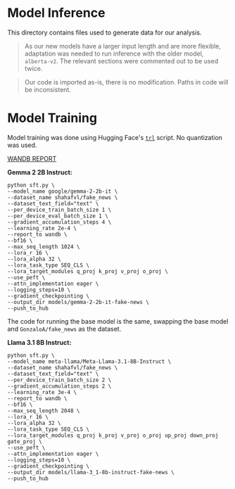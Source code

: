 # Model Inference

This directory contains files used to generate data for our analysis.

> As our new models have a larger input length and are more flexible,
> adaptation was needed to run inference with the older model, `alberta-v2`.
> The relevant sections were commented out to be used twice.

> Our code is imported as-is, there is no modification. Paths in code will be inconsistent.

# Model Training

Model training was done using Hugging Face's [`trl`](https://github.com/huggingface/trl) script.
No quantization was used.

[WANDB REPORT](https://api.wandb.ai/links/shahaf-vl/h3tphrgv)

**Gemma 2 2B Instruct:**

```
python sft.py \ 
--model_name google/gemma-2-2b-it \
--dataset_name shahafvl/fake_news \
--dataset_text_field="text" \
--per_device_train_batch_size 1 \
--per_device_eval_batch_size 1 \
--gradient_accumulation_steps 4 \
--learning_rate 2e-4 \
--report_to wandb \
--bf16 \
--max_seq_length 1024 \
--lora_r 16 \
--lora_alpha 32 \
--lora_task_type SEQ_CLS \
--lora_target_modules q_proj k_proj v_proj o_proj \
--use_peft \
--attn_implementation eager \
--logging_steps=10 \
--gradient_checkpointing \
--output_dir models/gemma-2-2b-it-fake-news \
--push_to_hub
```

The code for running the base model is the same, swapping the base model and `GonzaloA/fake_news` as the dataset.

**Llama 3.1 8B Instruct:**

```
python sft.py \
--model_name meta-llama/Meta-Llama-3.1-8B-Instruct \
--dataset_name shahafvl/fake_news \
--dataset_text_field="text" \
--per_device_train_batch_size 2 \ 
--gradient_accumulation_steps 2 \
--learning_rate 3e-4 \
--report_to wandb \
--bf16 \
--max_seq_length 2048 \
--lora_r 16 \
--lora_alpha 32 \
--lora_task_type SEQ_CLS \
--lora_target_modules q_proj k_proj v_proj o_proj up_proj down_proj gate_proj \
--use_peft \
--attn_implementation eager \
--logging_steps=10 \
--gradient_checkpointing \
--output_dir models/llama-3_1-8b-instruct-fake-news \
--push_to_hub
```
